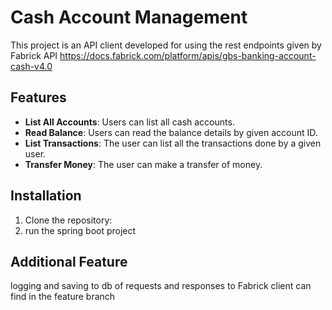 # Cash Account Management

This project is an API client developed for using the rest endpoints given by Fabrick API https://docs.fabrick.com/platform/apis/gbs-banking-account-cash-v4.0

## Features

- **List All Accounts**: Users can list all cash accounts.
- **Read Balance**: Users can read the balance details by given account ID.
- **List Transactions**: The user can list all the transactions done by a given user.
- **Transfer Money**: The user can make a transfer of money.

## Installation

1. Clone the repository:   
2. run the spring boot project

## Additional Feature

logging and saving to db of requests and responses to Fabrick client can find in the feature branch
